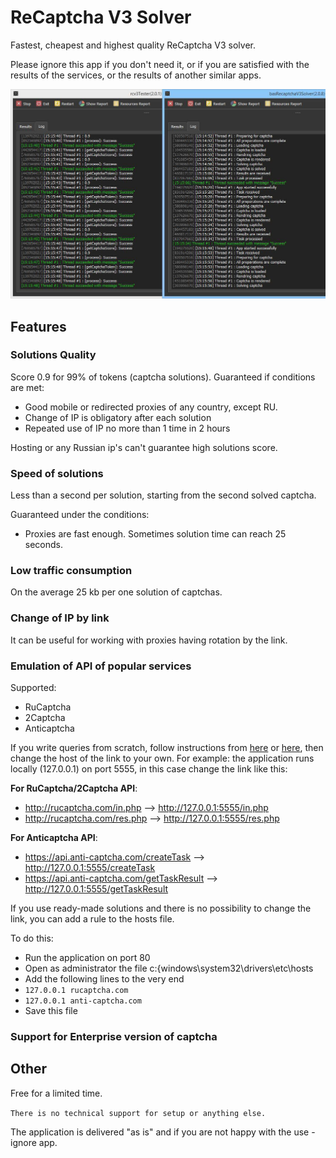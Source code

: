# ReCaptcha V3 Solver

Fastest, cheapest and highest quality ReCaptcha V3 solver.

Please ignore this app if you don't need it, or if you are satisfied with the results of the services, or the results of another similar apps.

![](./tests-screen.jpg)

## Features

### Solutions Quality

Score 0.9 for 99% of tokens (captcha solutions).
Guaranteed if conditions are met:

-   Good mobile or redirected proxies of any country, except RU.
-   Change of IP is obligatory after each solution
-   Repeated use of IP no more than 1 time in 2 hours

Hosting or any Russian ip's can't guarantee high solutions score.

### Speed of solutions

Less than a second per solution, starting from the second solved captcha.

Guaranteed under the conditions:

-   Proxies are fast enough.
    Sometimes solution time can reach 25 seconds.

### Low traffic consumption

On the average 25 kb per one solution of captchas.

### Change of IP by link

It can be useful for working with proxies having rotation by the link.

### Emulation of API of popular services

Supported:

- RuCaptcha
- 2Captcha
- Anticaptcha

If you write queries from scratch, follow instructions from [here](https://anti-captcha.com/apidoc) or [here](https://2captcha.com/2captcha-api), then change the host of the link to your own.
For example: the application runs locally (127.0.0.1) on port 5555, in this case change the link like this:

**For RuCaptcha/2Captcha API**:

- http://rucaptcha.com/in.php --> http://127.0.0.1:5555/in.php
- http://rucaptcha.com/res.php --> http://127.0.0.1:5555/res.php

**For Anticaptcha API**:

- https://api.anti-captcha.com/createTask --> http://127.0.0.1:5555/createTask
- https://api.anti-captcha.com/getTaskResult --> http://127.0.0.1:5555/getTaskResult

If you use ready-made solutions and there is no possibility to change the link, you can add a rule to the hosts file.

To do this:

- Run the application on port 80
- Open as administrator the file c:{windows\system32\drivers\etc\hosts
- Add the following lines to the very end
- `127.0.0.1 rucaptcha.com`
- `127.0.0.1 anti-captcha.com`
- Save this file

### Support for Enterprise version of captcha

## Other

Free for a limited time.

`There is no technical support for setup or anything else.`

The application is delivered "as is" and if you are not happy with the use - ignore app.
